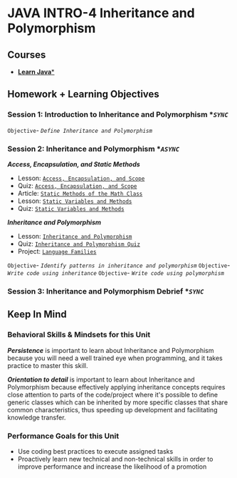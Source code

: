 # JAVA INTRO-4 Inheritance and Polymorphism

## Courses

- [**Learn Java***](https://www.codecademy.com/learn/learn-java)

## Homework + Learning Objectives

### Session 1: Introduction to Inheritance and Polymorphism **`SYNC`*

`Objective`- *`Define Inheritance and Polymorphism`*

### Session 2: Inheritance and Polymorphism **`ASYNC`*

***Access, Encapsulation, and Static Methods***

- Lesson: [`Access, Encapsulation, and Scope`](https://www.codecademy.com/courses/learn-java/lessons/access-encapsulation-and-scope-lesson/resume)
- Quiz: [`Access, Encapsulation, and Scope`](https://www.codecademy.com/courses/learn-java/quizzes/access-encapsulation-and-scope)
- Article: [`Static Methods of the Math Class`](https://www.codecademy.com/courses/learn-java/articles/static-methods-of-the-math-class)
- Lesson: [`Static Variables and Methods`](https://www.codecademy.com/courses/learn-java/lessons/static-variables-and-methods-lesson/resume)
- Quiz: [`Static Variables and Methods`](https://www.codecademy.com/courses/learn-java/quizzes/static-variables-and-methods)

***Inheritance and Polymorphism***

- Lesson: [`Inheritance and Polymorphism`](https://www.codecademy.com/courses/learn-java/lessons/java-inheritance-and-polymorphism/resume)
- Quiz: [`Inheritance and Polymorphism Quiz`](https://www.codecademy.com/courses/learn-java/quizzes/java-inheritance-and-polymorphism-quiz)
- Project: [`Language Families`](https://www.codecademy.com/courses/learn-java/projects/java-language-families)

`Objective`- *`Identify patterns in inheritance and polymorphism`*
`Objective`- *`Write code using inheritance`*
`Objective`- *`Write code using polymorphism`*

### Session 3: Inheritance and Polymorphism Debrief **`SYNC`*

## Keep In Mind

### Behavioral Skills & Mindsets for this Unit

***Persistence*** is important to learn about Inheritance and Polymorphism because you will need a well trained eye when programming, and it takes practice to master this skill.

***Orientation to detail*** is important to learn about Inheritance and Polymorphism because effectively applying inheritance concepts requires close attention to parts of the code/project where it's possible to define generic classes which can be inherited by more specific classes that share common characteristics, thus speeding up development and facilitating knowledge transfer.

### Performance Goals for this Unit

- Use coding best practices to execute assigned tasks
- Proactively learn new technical and non-technical skills in order to improve performance and increase the likelihood of a promotion
